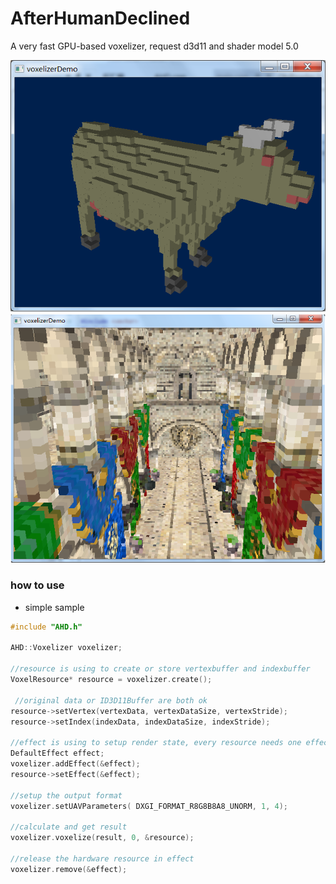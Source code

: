 # AfterHumanDeclined 
A very fast GPU-based voxelizer, request d3d11 and shader model 5.0

 ![naive rasterization](doc/cow.png)  
 ![naive rasterization](doc/sponza.png)  


### how to use
  
  - simple sample
 ```C++
 #include "AHD.h"

 AHD::Voxelizer voxelizer;
 
 //resource is using to create or store vertexbuffer and indexbuffer
 VoxelResource* resource = voxelizer.create();

  //original data or ID3D11Buffer are both ok
 resource->setVertex(vertexData, vertexDataSize, vertexStride);
 resource->setIndex(indexData, indexDataSize, indexStride);

 //effect is using to setup render state, every resource needs one effect
 DefaultEffect effect;
 voxelizer.addEffect(&effect);
 resource->setEffect(&effect);

 //setup the output format
 voxelizer.setUAVParameters( DXGI_FORMAT_R8G8B8A8_UNORM, 1, 4);

 //calculate and get result
 voxelizer.voxelize(result, 0, &resource);

 //release the hardware resource in effect
 voxelizer.remove(&effect);


 ```